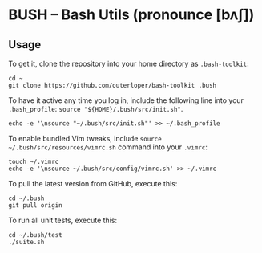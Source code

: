 BUSH – Bash Utils (pronounce [bʌʃ])
====================================


Usage
-----

To get it, clone the repository into your home directory as `.bash-toolkit`:

    cd ~
    git clone https://github.com/outerloper/bash-toolkit .bush

To have it active any time you log in, include the following line into your `.bash_profile`: `source "${HOME}/.bush/src/init.sh"`.

    echo -e '\nsource "~/.bush/src/init.sh"' >> ~/.bash_profile

To enable bundled Vim tweaks, include `source ~/.bush/src/resources/vimrc.sh` command into your `.vimrc`:

    touch ~/.vimrc
    echo -e '\nsource ~/.bush/src/config/vimrc.sh' >> ~/.vimrc

To pull the latest version from GitHub, execute this:

    cd ~/.bush
    git pull origin

To run all unit tests, execute this:

    cd ~/.bush/test
    ./suite.sh
